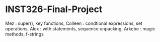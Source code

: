 # INST326-Final-Project 
Mez : super(), key functions, 
Colleen : condtional expressions, set operations, 
Alex : with statements, sequence unpacking, 
Arkebe : magic methods, f-strings